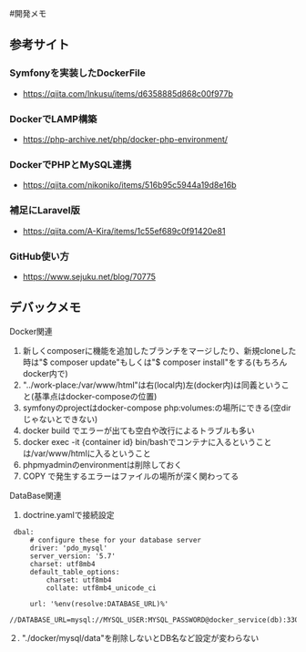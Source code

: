 #開発メモ
## 参考サイト
### Symfonyを実装したDockerFile
- https://qiita.com/lnkusu/items/d6358885d868c00f977b
### DockerでLAMP構築
- https://php-archive.net/php/docker-php-environment/
### DockerでPHPとMySQL連携
- https://qiita.com/nikoniko/items/516b95c5944a19d8e16b
### 補足にLaravel版
- https://qiita.com/A-Kira/items/1c55ef689c0f91420e81
### GitHub使い方
- https://www.sejuku.net/blog/70775

## デバックメモ
Docker関連
1. 新しくcomposerに機能を追加したブランチをマージしたり、新規cloneした時は"$ composer update"もしくは"$ composer install"をする(もちろんdocker内で)
1. "../work-place:/var/www/html"は右(local内)左(docker内)は同義ということ(基準点はdocker-composeの位置)
1. symfonyのprojectはdocker-compose php:volumes:の場所にできる(空dirじゃないとできない)
1. docker build でエラーが出ても空白や改行によるトラブルも多い
1. docker exec -it {container id} bin/bashでコンテナに入るということは/var/www/htmlに入るということ
1. phpmyadminのenvironmentは削除しておく
1. COPY で発生するエラーはファイルの場所が深く関わってる

DataBase関連
1. doctrine.yamlで接続設定
```
 dbal:
     # configure these for your database server
     driver: 'pdo_mysql'
     server_version: '5.7'
     charset: utf8mb4
     default_table_options:
         charset: utf8mb4
         collate: utf8mb4_unicode_ci
 
     url: '%env(resolve:DATABASE_URL)%'
     //DATABASE_URL=mysql://MYSQL_USER:MYSQL_PASSWORD@docker_service(db):3306/MYSQL_DATABASE
```
２. "./docker/mysql/data"を削除しないとDB名など設定が変わらない
